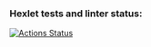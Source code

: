 ### Hexlet tests and linter status:
[![Actions Status](https://github.com/valekgodovan/python-project-lvl2/workflows/hexlet-check/badge.svg)](https://github.com/valekgodovan/python-project-lvl2/actions)
